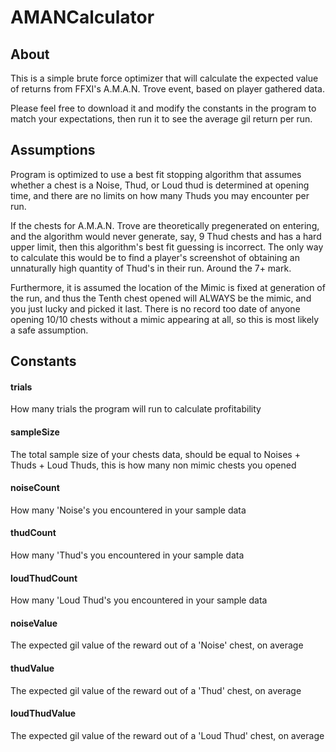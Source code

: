 # AMANCalculator

## About

This is a simple brute force optimizer that will calculate the expected value of returns from FFXI's A.M.A.N. Trove event, based on player gathered data.

Please feel free to download it and modify the constants in the program to match your expectations, then run it to see the average gil return per run.

## Assumptions

Program is optimized to use a best fit stopping algorithm that assumes whether a chest is a Noise, Thud, or Loud thud is determined at opening time, and there are no limits on how many Thuds you may encounter per run.

If the chests for A.M.A.N. Trove are theoretically pregenerated on entering, and the algorithm would never generate, say, 9 Thud chests and has a hard upper limit, then this algorithm's best fit guessing is incorrect. The only way to calculate this would be to find a player's screenshot of obtaining an unnaturally high quantity of Thud's in their run. Around the 7+ mark.

Furthermore, it is assumed the location of the Mimic is fixed at generation of the run, and thus the Tenth chest opened will ALWAYS be the mimic, and you just lucky and picked it last. There is no record too date of anyone opening 10/10 chests without a mimic appearing at all, so this is most likely a safe assumption.

## Constants

#### trials
How many trials the program will run to calculate profitability

#### sampleSize
The total sample size of your chests data, should be equal to Noises + Thuds + Loud Thuds, this is how many non mimic chests you opened

#### noiseCount
How many 'Noise's you encountered in your sample data

#### thudCount
How many 'Thud's you encountered in your sample data

#### loudThudCount
How many 'Loud Thud's you encountered in your sample data

#### noiseValue
The expected gil value of the reward out of a 'Noise' chest, on average

#### thudValue
The expected gil value of the reward out of a 'Thud' chest, on average

#### loudThudValue
The expected gil value of the reward out of a 'Loud Thud' chest, on average

